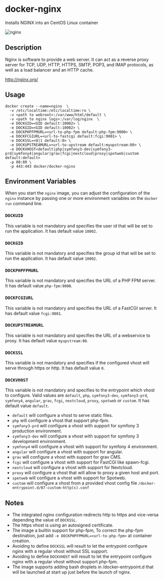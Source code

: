 # docker-nginx
Installs NGINX into an CentOS Linux container

![nginx](https://assets.wp.nginx.com/wp-content/themes/nginx-theme/assets/img//logo.png)

## Description

Nginx is software to provide a web server. It can act as a reverse proxy server for TCP, UDP, HTTP, HTTPS, SMTP, POP3, and IMAP protocols, as well as a load balancer and an HTTP cache.


http://nginx.org/

## Usage

    docker create --name=nginx  \
      -v /etc/localtime:/etc/localtime:ro \
      -v <path to webroot>:/var/www/html/default \
      -v <path to nginx logs>:/var/log/nginx  \
      -e DOCKUID=<UID default:10002> \
      -e DOCKGID=<GID default:10002> \
      -e DOCKPHPFPMURL=<url-to-php-fpm default:php-fpm:9000> \
      -e DOCKFCGIURL=<url-to-fastcgi default:fcgi:9001> \
      -e DOCKSSL=<0|1 default:0> \
      -e DOCKUPSTREAMURL=<url-to-upstream default:myupstream:80> \
      -e DOCKVHOST<default|php|symfony3-dev|symfony3-prd|symfony4|angular|grav|fcgi|nextcloud|proxy|spotweb|custom default:default>
      -p 80:80 \
      -p 443:443 docker/docker-nginx

## Environment Variables

When you start the `nginx` image, you can adjust the configuration of the `nginx` instance by passing one or more environment variables on the `docker run` command line.

### `DOCKUID`

This variable is not mandatory and specifies the user id that will be set to run the application. It has default value `10002`.

### `DOCKGID`

This variable is not mandatory and specifies the group id that will be set to run the application. It has default value `10002`.

### `DOCKPHPFPMURL`

This variable is not mandatory and specifies the URL of a PHP FPM server. It has default value `php-fpm:9000`.

### `DOCKFCGIURL`

This variable is not mandatory and specifies the URL of a FastCGI server. It has default value `fcgi:9001`.

### `DOCKUPSTREAMURL`

This variable is not mandatory and specifies the URL of a webservice to proxy. It has default value `myupstream:80`.

### `DOCKSSL`

This variable is not mandatory and specifies if the configured vhost will serve through https or http. It has default value `0`.

### `DOCKVHOST`

This variable is not mandatory and specifies to the entrypoint which vhost to configure. Valid values are `default`, `php`, `symfony3-dev`, `symfony3-prd`, `symfony4`, `angular`, `grav`, `fcgi`, `nextcloud`, `proxy`, `spotweb` or `custom`. It has default value `default`.
* `default` will configure a vhost to serve static files.
* `php` will configure a vhost that support php-fpm.
* `symfony3-prd` will configure a vhost with support for symfony 3 production environment.
* `symfony3-dev` will configure a vhost with support for symfony 3 development environment.
* `symfony4` will configure a vhost with support for symfony 4 environment.
* `angular` will configure a vhost with support for angular.
* `grav` will configure a vhost with support for grav CMS.
* `fcgi` will configure a vhost with support for FastCGI like spawn-fcgi.
* `nextcloud` will configure a vhost with support for Nextcloud.
* `proxy` will configure a vhost that will allow to proxy a given host and port.
* `spotweb` will configure a vhost with support for Spotweb.
* `custom` will configure a vhost from a provided vhost config file `/docker-entrypoint.d/07-custom-http(s).conf`

## Notes

* The integrated nginx configuration redirects http to https and vice-versa depending the value of `DOCKSSL`.
* The https vhost is using an autosigned certificate.
* The image a builtin support for php-fpm, To correct the php-fpm destination, just add `-e DOCKPHPFPMURL=<url-to-php-fpm>` at container creation.
* Avoiding to define `DOCKSSL` will result to let the entrypoint configure nginx with a regular vhost without SSL support.
* Avoiding to define `DOCKVHOST` will result to let the entrypoint configure nginx with a regular vhost without support php-fpm.
* The image supports adding bash droplets in /docker-entrypoint.d that will be launched at start up just before the launch of nginx.

